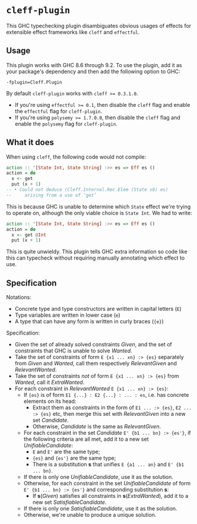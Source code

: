 # `cleff-plugin`

This GHC typechecking plugin disambiguates obvious usages of effects for extensible effect frameworks like `cleff` and `effectful`.

## Usage

This plugin works with GHC 8.6 through 9.2. To use the plugin, add it as your package's dependency and then add the following option to GHC:

```
-fplugin=Cleff.Plugin
```

By default `cleff-plugin` works with `cleff >= 0.3.1.0`.

- If you're using `effectful >= 0.1`, then disable the `cleff` flag and enable the `effectful` flag for `cleff-plugin`.
- If you're using `polysemy >= 1.7.0.0`, then disable the `cleff` flag and enable the `polysemy` flag for `cleff-plugin`.

## What it does

When using `cleff`, the following code would not compile:

```haskell
action :: '[State Int, State String] :>> es => Eff es ()
action = do
  x <- get
  put (x + 1)
-- • Could not deduce (Cleff.Internal.Rec.Elem (State s0) es)
--     arising from a use of ‘get’
```

This is because GHC is unable to determine which `State` effect we're trying to operate on, although the only viable choice is `State Int`. We had to write:

```haskell
action :: '[State Int, State String] :>> es => Eff es ()
action = do
  x <- get @Int
  put (x + 1)
```

This is quite unwieldy. This plugin tells GHC extra information so code like this can typecheck without requiring manually annotating which effect to use.

## Specification

Notations:
- Concrete type and type constructors are written in capital letters (`E`)
- Type variables are written in lower case (`e`)
- A type that can have any form is written in curly braces (`{e}`)

Specification:
- Given the set of already solved constraints *Given*, and the set of constraints that GHC is unable to solve *Wanted*.
- Take the set of constraints of form `E {x1 ... xn} :> {es}` separately from *Given* and *Wanted*, call them respectively *RelevantGiven* and *RelevantWanted*.
- Take the set of constraints *not* of form `E {x1 ... xn} :> {es}` from *Wanted*, call it *ExtraWanted*.
- For each constraint in *RelevantWanted* `E {x1 ... xn} :> {es}`:
  - If `{es}` is of form `E1 {...} : E2 {...} : ... : es`, i.e. has concrete elements on its head:
    - Extract them as constraints in the form of `E1 ... :> {es}`, `E2 ... :> {es}` etc, then merge this set with *RelevantGiven* into a new set *Candidate*.
    - Otherwise, *Candidate* is the same as *RelevantGiven*.
  - For each constraint in the set *Candidate* `E' {b1 ... bn} :> {es'}`, if the following criteria are all met, add it to a new set *UnifiableCandidate*:
    - `E` and `E'` are the same type;
    - `{es}` and `{es'}` are the same type;
    - There is a substitution **s** that unifies `E {a1 ... an}` and `E' {b1 ... bn}`.
  - If there is only one *UnifiableCandidate*, use it as the solution.
  - Otherwise, for each constraint in the set *UnifiableCandidate* of form `E' {b1 ... bn} :> {es'}` and corresponding substitution **s**:
    - If **s**(*Given*) satisfies all constraints in **s**(*ExtraWanted*), add it to a new set *SatisfiableCandidate*.
  - If there is only one *SatisfiableCandidate*, use it as the solution.
  - Otherwise, we're unable to produce a unique solution.
